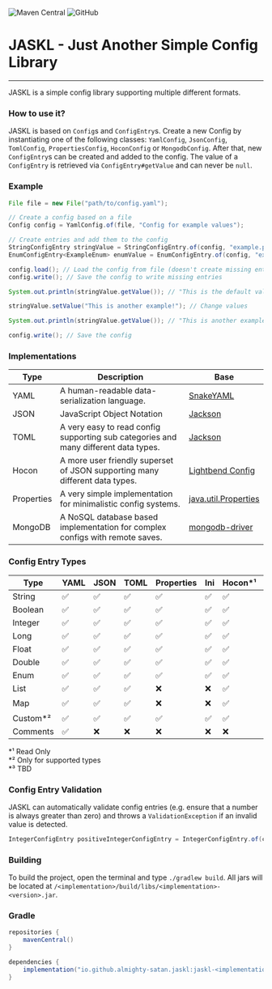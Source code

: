 ![Maven Central](https://img.shields.io/maven-central/v/io.github.almighty-satan.jaskl/jaskl-yaml?style=flat-square)
![GitHub](https://img.shields.io/github/license/Almighty-Satan/JASKL?style=flat-square)

# JASKL - Just Another Simple Config Library
___

JASKL is a simple config library supporting multiple different formats.

### How to use it?
JASKL is based on `Config`s and `ConfigEntry`s. 
Create a new Config by instantiating one of the following classes: 
`YamlConfig`, `JsonConfig`, `TomlConfig`, `PropertiesConfig`,  `HoconConfig` or `MongodbConfig`. 
After that, new `ConfigEntry`s can be created and added to the config. The value of a `ConfigEntry` is retrieved via
`ConfigEntry#getValue` and can never be `null`.

### Example
```java
File file = new File("path/to/config.yaml");

// Create a config based on a file
Config config = YamlConfig.of(file, "Config for example values");

// Create entries and add them to the config
StringConfigEntry stringValue = StringConfigEntry.of(config, "example.path.string", "An example String!", "This is the default value!");
EnumConfigEntry<ExampleEnum> enumValue = EnumConfigEntry.of(config, "example.path.enum", "An example String!", ExampleEnum.EXAMPLE);

config.load(); // Load the config from file (doesn't create missing entries)
config.write(); // Save the config to write missing entries

System.out.println(stringValue.getValue()); // "This is the default value!"

stringValue.setValue("This is another example!"); // Change values

System.out.println(stringValue.getValue()); // "This is another example!"

config.write(); // Save the config
```

### Implementations
| Type       | Description                                                                         | Base                                                                                        |
|------------|-------------------------------------------------------------------------------------|---------------------------------------------------------------------------------------------|
| YAML       | A human-readable data-serialization language.                                       | [SnakeYAML](https://bitbucket.org/snakeyaml/snakeyaml)                                      |
| JSON       | JavaScript Object Notation                                                          | [Jackson](https://github.com/FasterXML/jackson)                                             |
| TOML       | A very easy to read config supporting sub categories and many different data types. | [Jackson](https://github.com/FasterXML/jackson)                                             |
| Hocon      | A more user friendly superset of JSON supporting many different data types.         | [Lightbend Config](https://github.com/lightbend/config)                                     |
| Properties | A very simple implementation for minimalistic config systems.                       | [java.util.Properties](https://docs.oracle.com/javase/8/docs/api/java/util/Properties.html) |
| MongoDB    | A NoSQL database based implementation for complex configs with remote saves.        | [mongodb-driver](https://mvnrepository.com/artifact/org.mongodb/mongodb-driver-sync)        |

### Config Entry Types
| Type     | YAML | JSON | TOML | Properties | Ini | Hocon*¹ | MongoDB |
|----------|------|------|------|------------|-----|---------|---------|
| String   | ✅    | ✅    | ✅    | ✅          | ✅   | ✅       | ✅       |
| Boolean  | ✅    | ✅    | ✅    | ✅          | ✅   | ✅       | ✅       |
| Integer  | ✅    | ✅    | ✅    | ✅          | ✅   | ✅       | ✅       |
| Long     | ✅    | ✅    | ✅    | ✅          | ✅   | ✅       | ✅       |
| Float    | ✅    | ✅    | ✅    | ✅          | ✅   | ✅       | ✅       |
| Double   | ✅    | ✅    | ✅    | ✅          | ✅   | ✅       | ✅       |
| Enum     | ✅    | ✅    | ✅    | ✅          | ✅   | ✅       | ✅       |
| List     | ✅    | ✅    | ✅    | ❌          | ❌   | ✅       | ✅       |
| Map      | ✅    | ✅    | ✅    | ❌          | ❌   | ✅       | ❓*³     |
| Custom*² | ✅    | ✅    | ✅    | ✅          | ✅   | ✅       | ✅       |
| Comments | ✅    | ❌    | ❌    | ❌          | ❌   | ❌       | ❌       |

*¹ Read Only  
*² Only for supported types  
*³ TBD

### Config Entry Validation
JASKL can automatically validate config entries (e.g. ensure that a number is always greater than zero) and throws a
`ValidationException` if an invalid value is detected.
```java
IntegerConfigEntry positiveIntegerConfigEntry = IntegerConfigEntry.of(config, "example.integer", "Example Integer", 1, Validator.INTEGER_POSITIVE);
```

### Building
To build the project, open the terminal and type `./gradlew build`. All jars will be located at `/<implementation>/build/libs/<implementation>-<version>.jar`.

### Gradle
```gradle
repositories {
    mavenCentral()
}

dependencies {
    implementation("io.github.almighty-satan.jaskl:jaskl-<implementation>:<version>")
}
```
